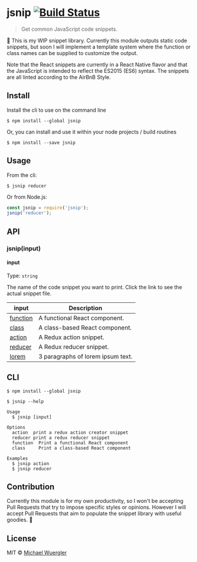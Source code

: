 # jsnip [![Build Status](https://travis-ci.org/radiovisual/jsnip.svg?branch=master)](https://travis-ci.org/radiovisual/jsnip)

> Get common JavaScript code snippets.

:hamburger: This is my WIP snippet library. Currently this module outputs static code snippets,
but soon I will implement a template system where the function or class names can be
supplied to customize the output.

Note that the React snippets are currently in a React Native flavor and that the
JavaScript is intended to reflect the ES2015 (ES6) syntax. The snippets are all
linted according to the AirBnB Style.

## Install

Install the cli to use on the command line
```
$ npm install --global jsnip
```

Or, you can install and use it within your node projects / build routines

```
$ npm install --save jsnip
```


## Usage

From the cli:

```
$ jsnip reducer
```

Or from Node.js:

```js
const jsnip = require('jsnip');
jsnip('reducer');
```

## API

### jsnip(input)

#### input

Type: `string`

The name of the code snippet you want to print. Click the link to see the actual
snippet file.

| input | Description |
| ------| -----------|
| [function](snippets/react-function.js)   | A functional React component. |
| [class](snippets/react-class.js)       | A class-based React component. |
| [action](snippets/redux-actions.js)     | A Redux action snippet. |
| [reducer](snippets/redux-reducer.js)     | A Redux reducer snippet. |
| [lorem](snippets/lorem.txt)     | 3 paragraphs of lorem ipsum text. |


## CLI

```
$ npm install --global jsnip
```

```
$ jsnip --help

Usage
  $ jsnip [input]

Options
  action  print a redux action creator snippet
  reducer print a redux reducer snippet
  function  Print a functional React component
  class	    Print a class-based React component

Examples
  $ jsnip action
  $ jsnip reducer
```

## Contribution

Currently this module is for my own productivity, so I won't be accepting Pull
Requests that try to impose specific styles or opinions. However I will accept Pull
Requests that aim to populate the snippet library with useful goodies. :hamburger:

## License

MIT © [Michael Wuergler](http://numetriclabs.com)
